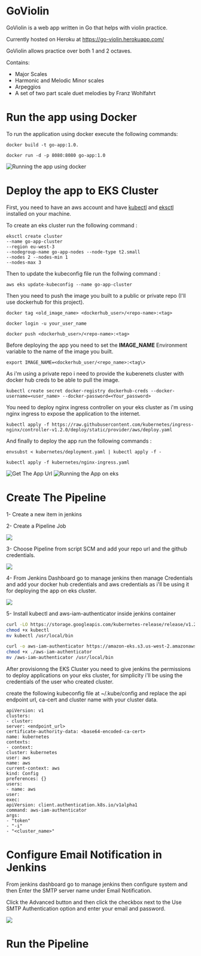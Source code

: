 # GoViolin

GoViolin is a web app written in Go that helps with violin practice.

Currently hosted on Heroku at https://go-violin.herokuapp.com/

GoViolin allows practice over both 1 and 2 octaves.

Contains:
* Major Scales
* Harmonic and Melodic Minor scales
* Arpeggios
* A set of two part scale duet melodies by Franz Wohlfahrt


# Run the app using Docker

To run the application using docker execute the following commands: 

```
docker build -t go-app:1.0.
```
```
docker run -d -p 8080:8080 go-app:1.0
```

![Running the app using docker](/images/docker_1.png)


# Deploy the app to EKS Cluster

First, you need to have an aws account and have [kubectl](https://kubernetes.io/docs/tasks/tools/install-kubectl-linux/) and [eksctl](https://docs.aws.amazon.com/eks/latest/userguide/eksctl.html)  installed on your machine. 

To create an eks cluster run the following command : 

```
eksctl create cluster  
--name go-app-cluster 
--region eu-west-3  
--nodegroup-name go-app-nodes --node-type t2.small 
--nodes 2 --nodes-min 1 
--nodes-max 3
```



Then to update the kubeconfig file run the follwing command : 

```
aws eks update-kubeconfig --name go-app-cluster
```

Then you need to push the image you built to a public or private repo (I'll use dockerhub for this project).

```
docker tag <old_image_name> <dockerhub_user>/<repo-name>:<tag>

docker login -u your_user_name

docker push <dockerhub_user>/<repo-name>:<tag>
```

Before deploying the app you need to set the **IMAGE_NAME** Environment variable to the name of the image you built. 
 
```
export IMAGE_NAME=<dockerhub_user/<repo_name>:<tag\>
```

As i'm using a private repo i need to provide the kuberenets cluster with docker hub creds to be able to pull the image. 

```
kubectl create secret docker-registry dockerhub-creds --docker-username=<user_name> --docker-password=<Your_password>
```

You need to deploy nginx ingress controller on your eks cluster as i'm using nginx ingress to expose the application to the internet. 

```
kubectl apply -f https://raw.githubusercontent.com/kubernetes/ingress-nginx/controller-v1.2.0/deploy/static/provider/aws/deploy.yaml
```
 
 And finally to deploy the app run the following commands : 
 
```
envsubst < kubernetes/deployment.yaml | kubectl apply -f -

kubectl apply -f kubernetes/nginx-ingress.yaml
```

![Get The App Url](/images/ingress_1.png)
![Running the App on eks](/images/ingress_2.png)

# Create The Pipeline 

1- Create a new item in jenkins
 
2- Create a Pipeline Job 
 
![](/images/jenkins_1.png)
 
3- Choose Pipeline from script SCM and add your repo url and the github credentials.

![](/images/jenkins_2.png)

4- From Jenkins Dashboard go to manage jenkins then manage Credentials and add your docker hub credentials and aws credentials as i'll be using it for deploying the app on eks cluster.

![](/images/jenkins_3.png)

5- Install kubectl and aws-iam-authenticator inside jenkins container

```bash
curl -LO https://storage.googleapis.com/kubernetes-release/release/v1.23.6/bin/linux/amd64/kubectl
chmod +x kubectl  
mv kubectl /usr/local/bin
```
```bash
curl -o aws-iam-authenticator https://amazon-eks.s3.us-west-2.amazonaws.com/1.21.2/2021-07-05/bin/linux/amd64/aws-iam-authenticator  
chmod +x ./aws-iam-authenticator  
mv /aws-iam-authenticator /usr/local/bin
```


After provisionng the EKS Cluster you need to give jenkins the permissions to deploy applications on your eks cluster, for simplicity i'll be using the credentials of the user who created cluster. 

create the following kubeconfig file at ~/.kube/config and replace the api endpoint url, ca-cert and cluster name with your cluster data. 

```
apiVersion: v1  
clusters:  
- cluster:  
server: <endpoint_url>  
certificate-authority-data: <base64-encoded-ca-cert>  
name: kubernetes  
contexts:  
- context:  
cluster: kubernetes  
user: aws  
name: aws  
current-context: aws  
kind: Config  
preferences: {}  
users:  
- name: aws  
user:  
exec:  
apiVersion: client.authentication.k8s.io/v1alpha1  
command: aws-iam-authenticator  
args:  
- "token"  
- "-i"  
- "<cluster_name>"
```


# Configure Email Notification in Jenkins

From jenkins dashboard go to manage jenkins then configure system and then Enter the SMTP server name under Email Notification.

Click the Advanced button and then click the checkbox next to the Use SMTP Authentication option and enter your email and password.

![](/images/jenkins_4.png)

# Run the Pipeline 


